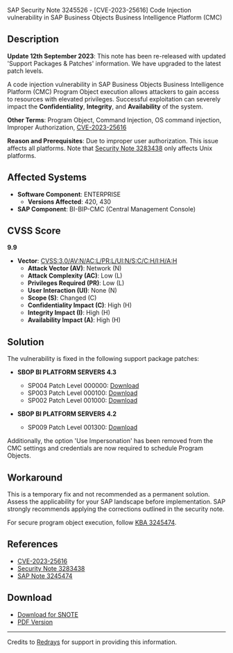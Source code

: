 SAP Security Note 3245526 - [CVE-2023-25616] Code Injection vulnerability in SAP Business Objects Business Intelligence Platform (CMC)

## Description

**Update 12th September 2023**: This note has been re-released with updated 'Support Packages & Patches' information. We have upgraded to the latest patch levels.

A code injection vulnerability in SAP Business Objects Business Intelligence Platform (CMC) Program Object execution allows attackers to gain access to resources with elevated privileges. Successful exploitation can severely impact the **Confidentiality**, **Integrity**, and **Availability** of the system.

**Other Terms**: Program Object, Command Injection, OS command injection, Improper Authorization, [CVE-2023-25616](https://www.cve.org/CVERecord?id=CVE-2023-25616)

**Reason and Prerequisites**: Due to improper user authorization. This issue affects all platforms. Note that [Security Note 3283438](https://me.sap.com/notes/3283438) only affects Unix platforms.

## Affected Systems

- **Software Component**: ENTERPRISE
  - **Versions Affected**: 420, 430
- **SAP Component**: BI-BIP-CMC (Central Management Console)

## CVSS Score

**9.9**

- **Vector**: [CVSS:3.0/AV:N/AC:L/PR:L/UI:N/S:C/C:H/I:H/A:H](https://nvd.nist.gov/vuln-metrics/cvss/v3-calculator)
  - **Attack Vector (AV)**: Network (N)
  - **Attack Complexity (AC)**: Low (L)
  - **Privileges Required (PR)**: Low (L)
  - **User Interaction (UI)**: None (N)
  - **Scope (S)**: Changed (C)
  - **Confidentiality Impact (C)**: High (H)
  - **Integrity Impact (I)**: High (H)
  - **Availability Impact (A)**: High (H)

## Solution

The vulnerability is fixed in the following support package patches:

- **SBOP BI PLATFORM SERVERS 4.3**
  - SP004 Patch Level 000000: [Download](https://me.sap.com/softwarecenter/template/products/_APP=00200682500000001943&_EVENT=DISPHIER&HEADER=Y&FUNCTIONBAR=N&EVENT=TREE&NE=NAVIGATE&ENR=73555000100200006622&V=MAINT)
  - SP003 Patch Level 000100: [Download](https://me.sap.com/softwarecenter/template/products/_APP=00200682500000001943&_EVENT=DISPHIER&HEADER=Y&FUNCTIONBAR=N&EVENT=TREE&NE=NAVIGATE&ENR=73555000100200006622&V=MAINT)
  - SP002 Patch Level 001000: [Download](https://me.sap.com/softwarecenter/template/products/_APP=00200682500000001943&_EVENT=DISPHIER&HEADER=Y&FUNCTIONBAR=N&EVENT=TREE&NE=NAVIGATE&ENR=73555000100200006622&V=MAINT)

- **SBOP BI PLATFORM SERVERS 4.2**
  - SP009 Patch Level 001300: [Download](https://me.sap.com/softwarecenter/template/products/_APP=00200682500000001943&_EVENT=DISPHIER&HEADER=Y&FUNCTIONBAR=N&EVENT=TREE&NE=NAVIGATE&ENR=73555000100200001041&V=MAINT)

Additionally, the option 'Use Impersonation' has been removed from the CMC settings and credentials are now required to schedule Program Objects.

## Workaround

This is a temporary fix and not recommended as a permanent solution. Assess the applicability for your SAP landscape before implementation. SAP strongly recommends applying the corrections outlined in the security note.

For secure program object execution, follow [KBA 3245474](https://me.sap.com/notes/3245474).

## References

- [CVE-2023-25616](https://www.cve.org/CVERecord?id=CVE-2023-25616)
- [Security Note 3283438](https://me.sap.com/notes/3283438)
- [SAP Note 3245474](https://me.sap.com/notes/3245474)

## Download

- [Download for SNOTE](https://notesdownloads.sap.com/note/0040000000310852023)
- [PDF Version](https://userapps.support.sap.com/sap/support/sfm/notes/print/0003245526?language=en-US&token=8BEDD27BCAF63A0DB2A48C1B3DF9C8D3)

---

Credits to [Redrays](https://redrays.io) for support in providing this information.